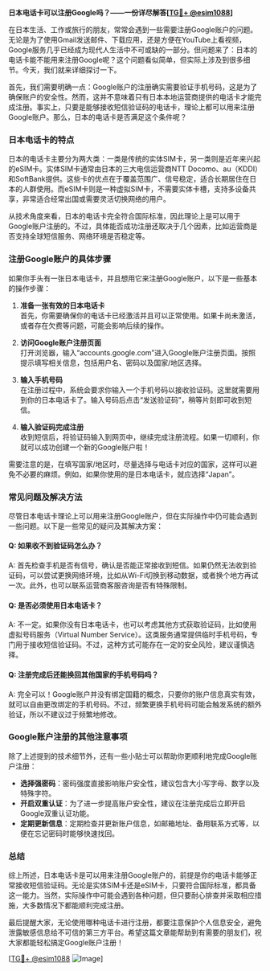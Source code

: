 **日本电话卡可以注册Google吗？——一份详尽解答[[TG💪+ @esim1088](https://t.me/s/esim1088)]**

在日本生活、工作或旅行的朋友，常常会遇到一些需要注册Google账户的问题。无论是为了使用Gmail发送邮件、下载应用，还是方便在YouTube上看视频，Google服务几乎已经成为现代人生活中不可或缺的一部分。但问题来了：日本的电话卡能不能用来注册Google呢？这个问题看似简单，但实际上涉及到很多细节。今天，我们就来详细探讨一下。

首先，我们需要明确一点：Google账户的注册确实需要验证手机号码，这是为了确保账户的安全性。然而，这并不意味着只有日本本地运营商提供的电话卡才能完成注册。事实上，只要是能够接收短信验证码的电话卡，理论上都可以用来注册Google账户。那么，日本的电话卡是否满足这个条件呢？

### 日本电话卡的特点

日本的电话卡主要分为两大类：一类是传统的实体SIM卡，另一类则是近年来兴起的eSIM卡。实体SIM卡通常由日本的三大电信运营商NTT Docomo、au（KDDI）和SoftBank提供。这些卡的优点在于覆盖范围广、信号稳定，适合长期居住在日本的人群使用。而eSIM卡则是一种虚拟SIM卡，不需要实体卡槽，支持多设备共享，非常适合经常出国或需要灵活切换网络的用户。

从技术角度来看，日本的电话卡完全符合国际标准，因此理论上是可以用于Google账户注册的。不过，具体能否成功注册还取决于几个因素，比如运营商是否支持全球短信服务、网络环境是否稳定等。

### 注册Google账户的具体步骤

如果你手头有一张日本电话卡，并且想用它来注册Google账户，以下是一些基本的操作步骤：

1. **准备一张有效的日本电话卡**  
   首先，你需要确保你的电话卡已经激活并且可以正常使用。如果卡尚未激活，或者存在欠费等问题，可能会影响后续的操作。

2. **访问Google账户注册页面**  
   打开浏览器，输入“accounts.google.com”进入Google账户注册页面。按照提示填写相关信息，包括用户名、密码以及国家/地区选择。

3. **输入手机号码**  
   在注册过程中，系统会要求你输入一个手机号码以接收验证码。这里就需要用到你的日本电话卡了。输入号码后点击“发送验证码”，稍等片刻即可收到短信。

4. **输入验证码完成注册**  
   收到短信后，将验证码输入到网页中，继续完成注册流程。如果一切顺利，你就可以成功创建一个新的Google账户啦！

需要注意的是，在填写国家/地区时，尽量选择与电话卡对应的国家，这样可以避免不必要的麻烦。例如，如果你使用的是日本电话卡，就应选择“Japan”。

### 常见问题及解决方法

尽管日本电话卡理论上可以用来注册Google账户，但在实际操作中仍可能会遇到一些问题。以下是一些常见的疑问及其解决方案：

#### Q: 如果收不到验证码怎么办？
A: 首先检查手机是否有信号，确认是否能正常接收到短信。如果仍然无法收到验证码，可以尝试更换网络环境，比如从Wi-Fi切换到移动数据，或者换个地方再试一次。此外，也可以联系运营商客服咨询是否有特殊限制。

#### Q: 是否必须使用日本电话卡？
A: 不一定。如果你没有日本电话卡，也可以考虑其他方式获取验证码，比如使用虚拟号码服务（Virtual Number Service）。这类服务通常提供临时手机号码，专门用于接收短信验证码。不过，这种方式可能存在一定的安全风险，建议谨慎选择。

#### Q: 注册完成后还能换回其他国家的手机号码吗？
A: 完全可以！Google账户并没有绑定国籍的概念，只要你的账户信息真实有效，就可以自由更改绑定的手机号码。不过，频繁更换手机号码可能会触发系统的额外验证，所以不建议过于频繁地修改。

### Google账户注册的其他注意事项

除了上述提到的技术细节外，还有一些小贴士可以帮助你更顺利地完成Google账户注册：

- **选择强密码**：密码强度直接影响账户安全性，建议包含大小写字母、数字以及特殊字符。
- **开启双重认证**：为了进一步提高账户安全性，建议在注册完成后立即开启Google双重认证功能。
- **定期更新信息**：定期检查并更新账户信息，如邮箱地址、备用联系方式等，以便在忘记密码时能够快速找回。

### 总结

综上所述，日本电话卡是可以用来注册Google账户的，前提是你的电话卡能够正常接收短信验证码。无论是实体SIM卡还是eSIM卡，只要符合国际标准，都具备这一能力。当然，实际操作中可能会遇到各种问题，但只要耐心排查并采取相应措施，大多数情况下都能顺利完成注册。

最后提醒大家，无论使用哪种电话卡进行注册，都要注意保护个人信息安全，避免泄露敏感信息给不可信的第三方平台。希望这篇文章能帮助到有需要的朋友们，祝大家都能轻松搞定Google账户注册！

[[TG💪+ @esim1088](https://t.me/s/esim1088) ![Image](https://i.postimg.cc/4NQfJmqS/Snipaste-2025-05-13-00-14-12.png)]